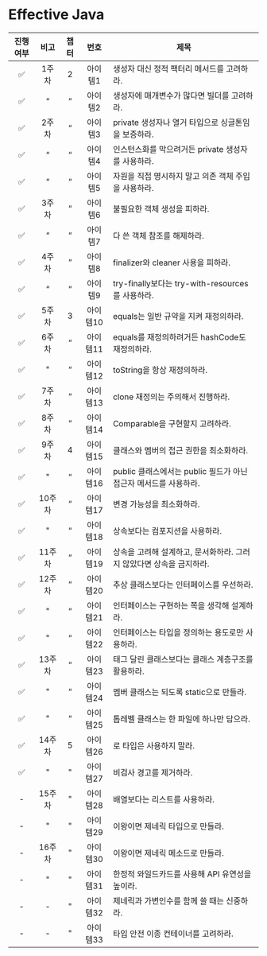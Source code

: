 # Effective Java

| 진행여부 |  비고  | 챕터 |  번호   | 제목                                         |
|:----:|:----:|:--:|:-----:|--------------------------------------------|
|  ✅   | 1주차  | 2  | 아이템1  | 생성자 대신 정적 팩터리 메서드를 고려하라.                   |
|  ✅   |  “   | “  | 아이템2  | 생성자에 매개변수가 많다면 빌더를 고려하라.                   |
|  ✅   | 2주차  | “  | 아이템3  | private 생성자나 열거 타입으로 싱글톤임을 보증하라.           |
|  ✅   |  “   | “  | 아이템4  | 인스턴스화를 막으려거든 private 생성자를 사용하라.            |
|  ✅   |  “   | “  | 아이템5  | 자원을 직접 명시하지 말고 의존 객체 주입을 사용하라.             |
|  ✅   | 3주차  | “  | 아이템6  | 불필요한 객체 생성을 피하라.                           |
|  ✅   |  “   | “  | 아이템7  | 다 쓴 객체 참조를 해제하라.                           |
|  ✅   | 4주차  | “  | 아이템8  | finalizer와 cleaner 사용을 피하라.                |
|  ✅   |  “   | “  | 아이템9  | try-finally보다는 try-with-resources를 사용하라.   |
|  ✅   | 5주차  | 3  | 아이템10 | equals는 일반 규약을 지켜 재정의하라.                   |
|  ✅   | 6주차  | “  | 아이템11 | equals를 재정의하려거든 hashCode도 재정의하라.           |
|  ✅   |  "   | “  | 아이템12 | toString을 항상 재정의하라.                        |
|  ✅   | 7주차  | “  | 아이템13 | clone 재정의는 주의해서 진행하라.                      |
|  ✅   | 8주차  | “  | 아이템14 | Comparable을 구현할지 고려하라.                     |
|  ✅   | 9주차  | 4  | 아이템15 | 클래스와 멤버의 접근 권한을 최소화하라.                     |
|  ✅   |  "   | “  | 아이템16 | public 클래스에서는 public 필드가 아닌 접근자 메서드를 사용하라. |
|  ✅   | 10주차 | “  | 아이템17 | 변경 가능성을 최소화하라.                             |
|  ✅   |  "   | “  | 아이템18 | 상속보다는 컴포지션을 사용하라.                          |
|  ✅   | 11주차 | “  | 아이템19 | 상속을 고려해 설계하고, 문서화하라. 그러지 않았다면 상속을 금지하라.    |
|  ✅   | 12주차 | “  | 아이템20 | 추상 클래스보다는 인터페이스를 우선하라.                     |
|  ✅   |  "   | “  | 아이템21 | 인터페이스는 구현하는 쪽을 생각해 설계하라.                   |
|  ✅   |  "   | “  | 아이템22 | 인터페이스는 타입을 정의하는 용도로만 사용하라.                 |
|  ✅   | 13주차 | “  | 아이템23 | 태그 달린 클래스보다는 클래스 계층구조를 활용하라.               |
|  ✅   |  "   | “  | 아이템24 | 멤버 클래스는 되도록 static으로 만들라.                  |
|  ✅   |  "   | “  | 아이템25 | 톱레벨 클래스는 한 파일에 하나만 담으라.                    |
|  ✅   | 14주차 | 5  | 아이템26 | 로 타입은 사용하지 말라.                             |
|  ✅   |  "   | "  | 아이템27 | 비검사 경고를 제거하라.                              |
|  -   | 15주차 | "  | 아이템28 | 배열보다는 리스트를 사용하라.                           |
|  -   |  "   | "  | 아이템29 | 이왕이면 제네릭 타입으로 만들라.                         |
|  -   | 16주차 | "  | 아이템30 | 이왕이면 제네릭 메소드로 만들라.                         |
|  -   |  "   | "  | 아이템31 | 한정적 와일드카드를 사용해 API 유연성을 높이라.               |
|  -   |  -   | "  | 아이템32 | 제네릭과 가변인수를 함께 쓸 때는 신중하라.                   |
|  -   |  -   | "  | 아이템33 | 타입 안전 이종 컨테이너를 고려하라.                       |
